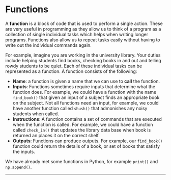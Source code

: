 # Functions

A **function** is a block of code that is used to perform a single action. These are very useful in programming as they allow us to think of a program as a collection of single individual tasks which helps when writing longer programs. Functions also allow us to repeat tasks easily without having to write out the individual commands again.

For example, imagine you are working in the university library. Your duties include helping students find books, checking books in and out and telling rowdy students to be quiet. Each of these individual tasks can be represented as a function. A function consists of the following:

- **Name**: a function is given a name that we can use to **call** the function.
- **Inputs**: Functions sometimes require inputs that determine what the function does. For example, we could have a function with the name `find_book()` that given an input of a subject finds an appropriate book on the subject. Not all functions need an input, for example, we could have another function called `shush()` that admonishes any noisy students when called.
- **Instructions**: A function contains a set of commands that are executed when the function is called. For example, we could have a function called `check_in()` that updates the library data base when book is returned an places it on the correct shelf.
- **Outputs**: Functions can produce outputs. For example, our `find_book()` function could return the details of a book, or set of books that satisfy the inputs.

We have already met some functions in Python, for example `print()` and `np.append()`.

---

